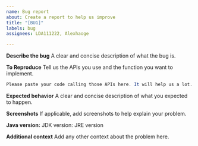 ```yaml
---
name: Bug report
about: Create a report to help us improve
title: "[BUG]"
labels: bug
assignees: LDA111222, Alexhaoge

---
```


**Describe the bug**
A clear and concise description of what the bug is.

**To Reproduce**
Tell us the APIs you use and the function you want to implement.

```Java
Please paste your code calling those APIs here. It will help us a lot.
```

**Expected behavior**
A clear and concise description of what you expected to happen.

**Screenshots**
If applicable, add screenshots to help explain your problem.

**Java version:**
JDK version:
JRE version

**Additional context**
Add any other context about the problem here.
